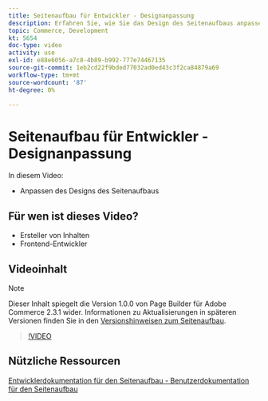 ```yaml
---
title: Seitenaufbau für Entwickler - Designanpassung
description: Erfahren Sie, wie Sie das Design des Seitenaufbaus anpassen.
topic: Commerce, Development
kt: 5654
doc-type: video
activity: use
exl-id: e88e6056-a7c8-4b89-b992-777e74467135
source-git-commit: 1eb2cd22f9bded77032ad0ed43c3f2ca84879a69
workflow-type: tm+mt
source-wordcount: '87'
ht-degree: 0%

---
```


# Seitenaufbau für Entwickler - Designanpassung

In diesem Video:

- Anpassen des Designs des Seitenaufbaus

## Für wen ist dieses Video?

- Ersteller von Inhalten
- Frontend-Entwickler

## Videoinhalt

>[!NOTE]
>
>Dieser Inhalt spiegelt die Version 1.0.0 von Page Builder für Adobe Commerce 2.3.1 wider. Informationen zu Aktualisierungen in späteren Versionen finden Sie in den [Versionshinweisen zum Seitenaufbau](https://devdocs.magento.com/page-builder/docs/release-notes.html).

>[!VIDEO](https://video.tv.adobe.com/v/35713?quality=12&learn=on)

## Nützliche Ressourcen

[Entwicklerdokumentation für den Seitenaufbau ](https://devdocs.magento.com/page-builder/docs/index.html)
[- Benutzerdokumentation für den Seitenaufbau](https://docs.magento.com/user-guide/cms/page-builder.html)
